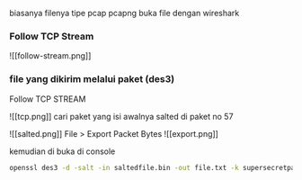 biasanya filenya tipe pcap pcapng
buka file dengan wireshark

### Follow TCP Stream

![[follow-stream.png]]

### file yang dikirim melalui paket (des3)

Follow TCP STREAM

![[tcp.png]]
cari paket yang isi awalnya salted di paket no 57

![[salted.png]]
File > Export Packet Bytes
![[export.png]]

kemudian di buka di console 

```bash
openssl des3 -d -salt -in saltedfile.bin -out file.txt -k supersecretpassword123
```

